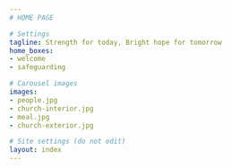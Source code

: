 ```yaml
---
# HOME PAGE

# Settings
tagline: Strength for today, Bright hope for tomorrow
home_boxes:
- welcome
- safeguarding

# Carousel images
images:
- people.jpg
- church-interior.jpg
- meal.jpg
- church-exterior.jpg

# Site settings (do not edit)
layout: index
---
```

